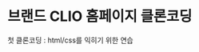 ﻿# 브랜드 CLIO 홈페이지 클론코딩

첫 클론코딩 : html/css를 익히기 위한 연습

<img scr="https://user-images.githubusercontent.com/85798544/159167898-88f01457-cc42-40af-ade4-59dc2ca0a453.jpg">

